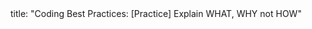 <frontmatter>
title: "Coding Best Practices: [Practice] Explain WHAT, WHY not HOW"
</frontmatter>

<include src="unit-inPage-asFlat.md" boilerplate /> 
